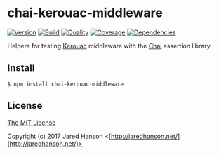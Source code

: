# chai-kerouac-middleware

[![Version](https://img.shields.io/npm/v/chai-kerouac-middleware.svg?label=version)](https://www.npmjs.com/package/chai-kerouac-middleware)
[![Build](https://img.shields.io/travis/jaredhanson/chai-kerouac-middleware.svg)](https://travis-ci.org/jaredhanson/chai-kerouac-middleware)
[![Quality](https://img.shields.io/codeclimate/github/jaredhanson/chai-kerouac-middleware.svg?label=quality)](https://codeclimate.com/github/jaredhanson/chai-kerouac-middleware)
[![Coverage](https://img.shields.io/coveralls/jaredhanson/chai-kerouac-middleware.svg)](https://coveralls.io/r/jaredhanson/chai-kerouac-middleware)
[![Dependencies](https://img.shields.io/david/jaredhanson/chai-kerouac-middleware.svg)](https://david-dm.org/jaredhanson/chai-kerouac-middleware)


Helpers for testing [Kerouac](https://github.com/jaredhanson/kerouac) middleware
with the [Chai](http://chaijs.com/) assertion library.

## Install

    $ npm install chai-kerouac-middleware

## License

[The MIT License](http://opensource.org/licenses/MIT)

Copyright (c) 2017 Jared Hanson <[http://jaredhanson.net/](http://jaredhanson.net/)>
